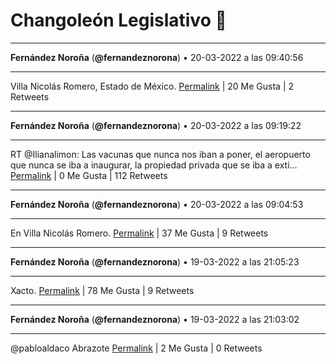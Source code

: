 # Changoleón Legislativo 🙈
*****
**Fernández Noroña** (**@fernandeznorona**) • 20-03-2022 a las 09:40:56
*****
Villa Nicolás Romero, Estado de México.
[Permalink](https://twitter.com/fernandeznorona/status/1505600292049625097) | 20 Me Gusta | 2 Retweets
*****
**Fernández Noroña** (**@fernandeznorona**) • 20-03-2022 a las 09:19:22
*****
RT @Ilianalimon: Las vacunas que nunca nos iban a poner, el aeropuerto que nunca se iba a inaugurar, la propiedad privada que se iba a exti…
[Permalink](https://twitter.com/fernandeznorona/status/1505594862179135493) | 0 Me Gusta | 112 Retweets
*****
**Fernández Noroña** (**@fernandeznorona**) • 20-03-2022 a las 09:04:53
*****
En Villa Nicolás Romero.
[Permalink](https://twitter.com/fernandeznorona/status/1505591217467318275) | 37 Me Gusta | 9 Retweets
*****
**Fernández Noroña** (**@fernandeznorona**) • 19-03-2022 a las 21:05:23
*****
Xacto.
[Permalink](https://twitter.com/fernandeznorona/status/1505410149510307841) | 78 Me Gusta | 9 Retweets
*****
**Fernández Noroña** (**@fernandeznorona**) • 19-03-2022 a las 21:03:02
*****
@pabloaldaco Abrazote
[Permalink](https://twitter.com/fernandeznorona/status/1505409558818271238) | 2 Me Gusta | 0 Retweets